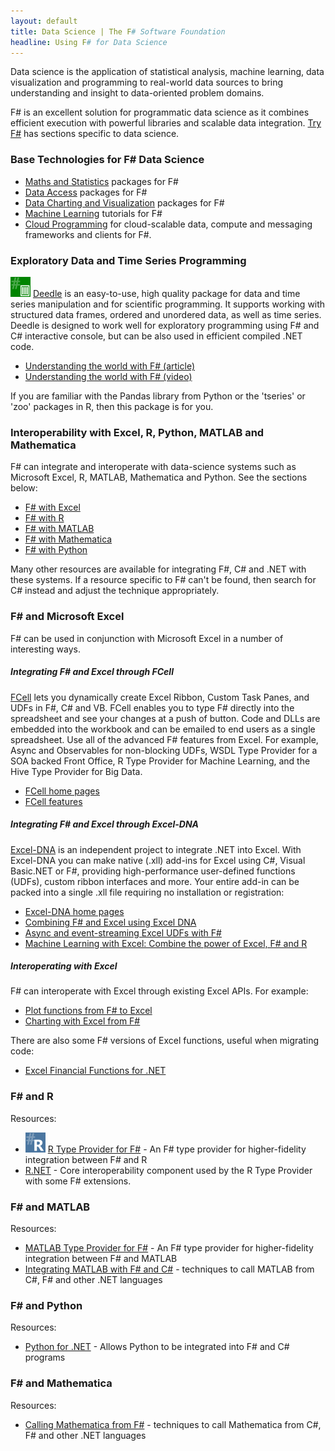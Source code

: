 ```yaml
---
layout: default
title: Data Science | The F# Software Foundation
headline: Using F# for Data Science
---
```


Data science is the application of statistical analysis, machine learning, data visualization and programming to 
real-world data sources to bring understanding and insight to data-oriented problem domains.

F# is an excellent solution for programmatic data science as it combines efficient execution
with powerful libraries and scalable data integration. [Try F#](http://tryfsharp.org/learn) has sections specific to data science. 

### Base Technologies for F# Data Science

* [Maths and Statistics](/math) packages for F#
* [Data Access](/data-access) packages for F#
* [Data Charting and Visualization](/data-visualization) packages for F#
* [Machine Learning](/machine-learning) tutorials for F#
* [Cloud Programming](/cloud) for cloud-scalable data, compute and messaging frameworks and clients for F#.


### Exploratory Data and Time Series Programming

![logo](/images/thumbs/Deedle.png)&nbsp;[Deedle](http://bluemountaincapital.github.io/Deedle/) is an easy-to-use, high quality 
package for data and time series manipulation and for scientific programming. It supports working with 
structured data frames, ordered and unordered data, as well as time series. Deedle is designed to 
work well for exploratory programming using F# and C# interactive console, but can be also used in 
efficient compiled .NET code. 

* [Understanding the world with F# (article)](http://www.thedevelopermag.com/understanding-world-f/)
* [Understanding the world with F# (video)](http://channel9.msdn.com/posts/Understanding-the-World-with-F)

If you are familiar with the Pandas library from Python or the 'tseries' or 'zoo' packages in R, 
then this package is for you. 

### Interoperability with Excel, R, Python, MATLAB and Mathematica

F# can integrate and interoperate with data-science systems such as 
Microsoft Excel, R, MATLAB, Mathematica and Python. See the sections below:

* [F# with Excel](#excel-interop)
* [F# with R](#r-interop)
* [F# with MATLAB](#matlab-interop)
* [F# with Mathematica](#mathematica-interop)
* [F# with Python](#python-interop)

Many other resources are available for integrating F#, C# and .NET with these systems. If a resource specific
to F# can't be found, then search for C# instead and adjust the technique appropriately.

<a id="excel-interop" > </a>
### F# and Microsoft Excel 

F# can be used in conjunction with Microsoft Excel in a number of interesting ways.

##### Integrating F# and Excel through FCell

[FCell](http://fcell.io) lets you dynamically create Excel Ribbon, Custom Task Panes, and UDFs in F#, C# and VB. 
FCell enables you to type F# directly into the spreadsheet and see your changes at a push of button. 
Code and DLLs are embedded into the workbook and can be emailed to end users as a single spreadsheet. 
Use all of the advanced F# features from Excel. For example, Async and Observables for non-blocking UDFs, WSDL Type Provider for a SOA backed Front Office, R Type Provider for Machine Learning, and the Hive Type Provider for Big Data.

 * [FCell home pages](http://fcell.io/)
 * [FCell features](http://fcell.io/tour.html)

##### Integrating F# and Excel through Excel-DNA

[Excel-DNA](http://excel-dna.net/) is an independent project to integrate .NET into Excel. With Excel-DNA you can make native (.xll) add-ins for Excel using C#, Visual Basic.NET or F#, providing high-performance user-defined functions (UDFs), custom ribbon interfaces 
and more. Your entire add-in can be packed into a single .xll file requiring no installation or registration:

 * [Excel-DNA home pages](http://excel-dna.net/)
 * [Combining F# and Excel using Excel DNA](http://blogs.msdn.com/b/fsharpteam/archive/2013/07/16/combining-f-and-excel-using-excel-dna-some-links.aspx)
 * [Async and event-streaming Excel UDFs with F#](http://excel-dna.net/2013/03/26/async-and-event-streaming-excel-udfs-with-f/)
 * [Machine Learning with Excel: Combine the power of Excel, F# and R](http://luajalla.azurewebsites.net/excel-dna-three-stories/)

##### Interoperating with Excel 

F# can interoperate with Excel through existing Excel APIs. For example:

 * [Plot functions from F# to Excel](http://www.clear-lines.com/blog/post/Plot-functions-from-FSharp-to-Excel.aspx)
 * [Charting with Excel from F#](http://bit.ly/GGv8z4)

There are also some F# versions of Excel functions, useful when migrating code:

 * [Excel Financial Functions for .NET](https://github.com/fsprojects/ExcelFinancialFunctions)


<a id="r-interop" href="#"> </a>

### F# and R

Resources:

 * ![logo](/images/thumbs/FSharpRProvider.png)&nbsp;[R Type Provider for F#](http://bluemountaincapital.github.io/FSharpRProvider) - An F# type provider for higher-fidelity integration between F# and R
 * [R.NET](http://rdotnet.codeplex.com) - Core interoperability component used by the R Type Provider with some F# extensions.

<a id="matlab-interop" > </a>
### F# and MATLAB 

Resources:

 * [MATLAB Type Provider for F#](http://bayardrock.github.io/Matlab-Type-Provider/) - An F# type provider for higher-fidelity integration between F# and MATLAB
 * [Integrating MATLAB with F# and C#](http://www.mathworks.com/matlabcentral/fileexchange/12987) - techniques to call MATLAB from C#, F# and other .NET languages

<a id="python-interop" > </a>
### F# and Python 

Resources:

 * [Python for .NET](http://pythonnet.sourceforge.net/readme.html) - Allows Python to be integrated into F# and C# programs

<a id="mathematica-interop" > </a>
### F# and Mathematica

Resources:

 * [Calling Mathematica from F#](http://reference.wolfram.com/mathematica/NETLink/tutorial/CallingMathematicaFromNET.html) - techniques to call Mathematica from C#, F# and other .NET languages

